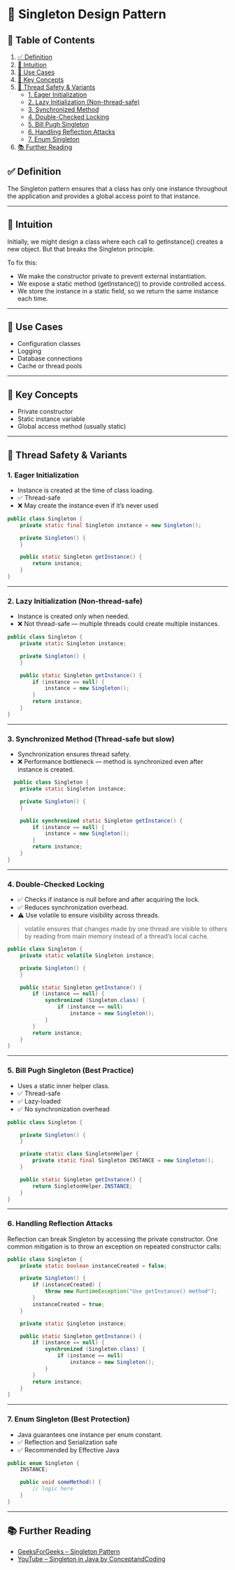 # 🔄 Singleton Design Pattern

## 📑 Table of Contents

1. [✅ Definition](#-definition)
2. [🤔 Intuition](#-intuition)
3. [📌 Use Cases](#-use-cases)
4. [🧠 Key Concepts](#-key-concepts)
5. [🔐 Thread Safety & Variants](#-thread-safety--variants)
    - [1. Eager Initialization](#1-eager-initialization)
    - [2. Lazy Initialization (Non-thread-safe)](#2-lazy-initialization-non-thread-safe)
    - [3. Synchronized Method](#3-synchronized-method-thread-safe-but-slow)
    - [4. Double-Checked Locking](#4-double-checked-locking)
    - [5. Bill Pugh Singleton](#5-bill-pugh-singleton-best-practice)
    - [6. Handling Reflection Attacks](#6-handling-reflection-attacks)
    - [7. Enum Singleton](#7-enum-singleton-best-protection)
6. [📚 Further Reading](#-further-reading)

## ✅ Definition

The Singleton pattern ensures that a class has only one instance throughout the application and provides a global access
point to that instance.

---

## 🤔 Intuition

Initially, we might design a class where each call to getInstance() creates a new object. But that breaks the Singleton
principle.

To fix this:

- We make the constructor private to prevent external instantiation.
- We expose a static method (getInstance()) to provide controlled access.
- We store the instance in a static field, so we return the same instance each time.

---

## 📌 Use Cases

- Configuration classes
- Logging
- Database connections
- Cache or thread pools

---

## 🧠 Key Concepts

- Private constructor
- Static instance variable
- Global access method (usually static)

---

## 🔐 Thread Safety & Variants

### 1. Eager Initialization

- Instance is created at the time of class loading.
- ✅ Thread-safe
- ❌ May create the instance even if it’s never used

```java
public class Singleton {
    private static final Singleton instance = new Singleton();

    private Singleton() {
    }

    public static Singleton getInstance() {
        return instance;
    }
}
```

---

### 2. Lazy Initialization (Non-thread-safe)

- Instance is created only when needed.
- ❌ Not thread-safe — multiple threads could create multiple instances.

```java
public class Singleton {
    private static Singleton instance;

    private Singleton() {
    }

    public static Singleton getInstance() {
        if (instance == null) {
            instance = new Singleton();
        }
        return instance;
    }
}
```

---

### 3. Synchronized Method (Thread-safe but slow)

- Synchronization ensures thread safety.
- ❌ Performance bottleneck — method is synchronized even after instance is created.

```java
  public class Singleton {
    private static Singleton instance;

    private Singleton() {
    }

    public synchronized static Singleton getInstance() {
        if (instance == null) {
            instance = new Singleton();
        }
        return instance;
    }
}
```

---

### 4. Double-Checked Locking

- ✅ Checks if instance is null before and after acquiring the lock.
- ✅ Reduces synchronization overhead.
- ⚠️ Use volatile to ensure visibility across threads.

> volatile ensures that changes made by one thread are visible to others by reading from main memory instead of a
> thread’s local cache.

```java
public class Singleton {
    private static volatile Singleton instance;

    private Singleton() {
    }

    public static Singleton getInstance() {
        if (instance == null) {
            synchronized (Singleton.class) {
                if (instance == null)
                    instance = new Singleton();
            }
        }
        return instance;
    }
}
```

---

### 5. Bill Pugh Singleton (Best Practice)

- Uses a static inner helper class.
- ✅ Thread-safe
- ✅ Lazy-loaded
- ✅ No synchronization overhead

```java
public class Singleton {

    private Singleton() {
    }

    private static class SingletonHelper {
        private static final Singleton INSTANCE = new Singleton();
    }

    public static Singleton getInstance() {
        return SingletonHelper.INSTANCE;
    }
}
```

---

### 6. Handling Reflection Attacks

Reflection can break Singleton by accessing the private constructor. One common mitigation is to throw an exception on
repeated constructor calls:

```java
public class Singleton {
    private static boolean instanceCreated = false;

    private Singleton() {
        if (instanceCreated) {
            throw new RuntimeException("Use getInstance() method");
        }
        instanceCreated = true;
    }

    private static Singleton instance;

    public static Singleton getInstance() {
        if (instance == null) {
            synchronized (Singleton.class) {
                if (instance == null)
                    instance = new Singleton();
            }
        }
        return instance;
    }
}
```

---

### 7. Enum Singleton (Best Protection)

- Java guarantees one instance per enum constant.
- ✅ Reflection and Serialization safe
- ✅ Recommended by Effective Java

```java
public enum Singleton {
    INSTANCE;

    public void someMethod() {
        // logic here
    }
}
```

---

## 📚 Further Reading

- [GeeksForGeeks – Singleton Pattern](https://www.geeksforgeeks.org/system-design/singleton-design-pattern/)
- [YouTube – Singleton in Java by ConceptandCoding](https://www.youtube.com/watch?v=SqDbZOjW1uM)
